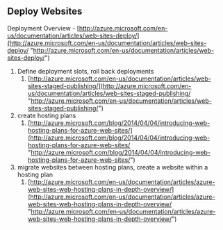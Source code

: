## Deploy Websites

Deployment Overview - [http://azure.microsoft.com/en-us/documentation/articles/web-sites-deploy/](http://azure.microsoft.com/en-us/documentation/articles/web-sites-deploy/ "http://azure.microsoft.com/en-us/documentation/articles/web-sites-deploy/")

1. Define deployment slots, roll back deployments
	1. [http://azure.microsoft.com/en-us/documentation/articles/web-sites-staged-publishing/](http://azure.microsoft.com/en-us/documentation/articles/web-sites-staged-publishing/ "http://azure.microsoft.com/en-us/documentation/articles/web-sites-staged-publishing/")
1. create hosting plans
	1. [http://azure.microsoft.com/blog/2014/04/04/introducing-web-hosting-plans-for-azure-web-sites/](http://azure.microsoft.com/blog/2014/04/04/introducing-web-hosting-plans-for-azure-web-sites/ "http://azure.microsoft.com/blog/2014/04/04/introducing-web-hosting-plans-for-azure-web-sites/")
1. migrate websites between hosting plans, create a website within a hosting plan
	1. [http://azure.microsoft.com/en-us/documentation/articles/azure-web-sites-web-hosting-plans-in-depth-overview/](http://azure.microsoft.com/en-us/documentation/articles/azure-web-sites-web-hosting-plans-in-depth-overview/ "http://azure.microsoft.com/en-us/documentation/articles/azure-web-sites-web-hosting-plans-in-depth-overview/")
